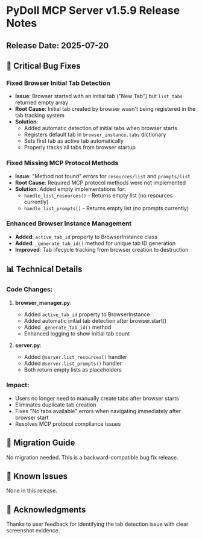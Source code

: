 # PyDoll MCP Server v1.5.9 Release Notes

## Release Date: 2025-07-20

## 🐛 Critical Bug Fixes

### Fixed Browser Initial Tab Detection
- **Issue**: Browser started with an initial tab ("New Tab") but `list_tabs` returned empty array
- **Root Cause**: Initial tab created by browser wasn't being registered in the tab tracking system
- **Solution**: 
  - Added automatic detection of initial tabs when browser starts
  - Registers default tab in `browser_instance.tabs` dictionary
  - Sets first tab as active tab automatically
  - Properly tracks all tabs from browser startup

### Fixed Missing MCP Protocol Methods
- **Issue**: "Method not found" errors for `resources/list` and `prompts/list`
- **Root Cause**: Required MCP protocol methods were not implemented
- **Solution**: Added empty implementations for:
  - `handle_list_resources()` - Returns empty list (no resources currently)
  - `handle_list_prompts()` - Returns empty list (no prompts currently)

### Enhanced Browser Instance Management
- **Added**: `active_tab_id` property to BrowserInstance class
- **Added**: `_generate_tab_id()` method for unique tab ID generation
- **Improved**: Tab lifecycle tracking from browser creation to destruction

## 📊 Technical Details

### Code Changes:
1. **browser_manager.py**:
   - Added `active_tab_id` property to BrowserInstance
   - Added automatic initial tab detection after browser.start()
   - Added `_generate_tab_id()` method
   - Enhanced logging to show initial tab count

2. **server.py**:
   - Added `@server.list_resources()` handler
   - Added `@server.list_prompts()` handler
   - Both return empty lists as placeholders

### Impact:
- Users no longer need to manually create tabs after browser starts
- Eliminates duplicate tab creation
- Fixes "No tabs available" errors when navigating immediately after browser start
- Resolves MCP protocol compliance issues

## 🔄 Migration Guide

No migration needed. This is a backward-compatible bug fix release.

## 📝 Known Issues

None in this release.

## 🙏 Acknowledgments

Thanks to user feedback for identifying the tab detection issue with clear screenshot evidence.
